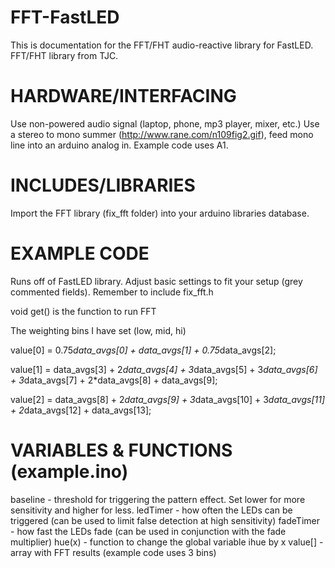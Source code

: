 FFT-FastLED
===========

This is documentation for the FFT/FHT audio-reactive library for FastLED.
FFT/FHT library from TJC.

HARDWARE/INTERFACING
====================

Use non-powered audio signal (laptop, phone, mp3 player, mixer, etc.)
Use a stereo to mono summer (http://www.rane.com/n109fig2.gif), feed mono line into an arduino analog in. Example code uses A1.

INCLUDES/LIBRARIES
==================

Import the FFT library (fix_fft folder) into your arduino libraries database.

EXAMPLE CODE
============

Runs off of FastLED library. Adjust basic settings to fit your setup (grey commented fields).
Remember to include fix_fft.h

void get() is the function to run FFT

The weighting bins I have set (low, mid, hi)

value[0] = 0.75*data_avgs[0] + data_avgs[1] + 0.75*data_avgs[2];

value[1] = data_avgs[3] + 2*data_avgs[4] + 3*data_avgs[5] + 3*data_avgs[6] + 3*data_avgs[7] + 2*data_avgs[8] + data_avgs[9];

value[2] = data_avgs[8] + 2*data_avgs[9] + 3*data_avgs[10] + 3*data_avgs[11] + 2*data_avgs[12] + data_avgs[13];

VARIABLES & FUNCTIONS (example.ino)
=======================

baseline - threshold for triggering the pattern effect. Set lower for more sensitivity and higher for less.
ledTimer - how often the LEDs can be triggered (can be used to limit false detection at high sensitivity)
fadeTimer - how fast the LEDs fade (can be used in conjunction with the fade multiplier)
hue(x) - function to change the global variable ihue by x
value[] - array with FFT results (example code uses 3 bins)
